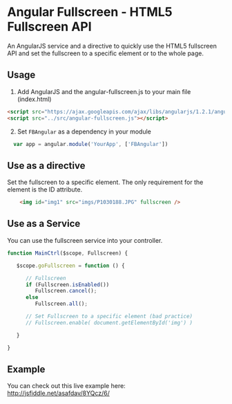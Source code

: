 Angular Fullscreen - HTML5 Fullscreen API 
=======

An AngularJS service and a directive to quickly use the HTML5 fullscreen API and set the fullscreen to a specific element or to the whole page.


## Usage
1. Add AngularJS and the angular-fullscreen.js to your main file (index.html)
	
```html
<script src="https://ajax.googleapis.com/ajax/libs/angularjs/1.2.1/angular.min.js"></script>
<script src="../src/angular-fullscreen.js"></script>
```

2. Set `FBAngular` as a dependency in your module

```javascript
  var app = angular.module('YourApp', ['FBAngular'])

```

## Use as a directive
Set the fullscreen to a specific element. The only requirement for the element is the ID attribute.

```html
	<img id="img1" src="imgs/P1030188.JPG" fullscreen />
```

## Use as a Service
You can use the fullscreen service into your controller.  

```javascript
function MainCtrl($scope, Fullscreen) {

   $scope.goFullscreen = function () {

      // Fullscreen
      if (Fullscreen.isEnabled())
         Fullscreen.cancel();
      else
         Fullscreen.all();

      // Set Fullscreen to a specific element (bad practice)
      // Fullscreen.enable( document.getElementById('img') )

   }

}
```

## Example
You can check out this live example here: http://jsfiddle.net/asafdav/8YQcz/6/
